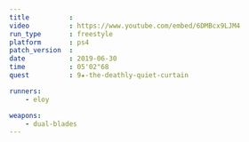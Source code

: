 ```yaml
---
title          :
video          : https://www.youtube.com/embed/6DMBcx9LJM4
run_type       : freestyle
platform       : ps4
patch_version  :
date           : 2019-06-30
time           : 05'02"68
quest          : 9★-the-deathly-quiet-curtain

runners:
    - eloy

weapons:
    - dual-blades
---
```

